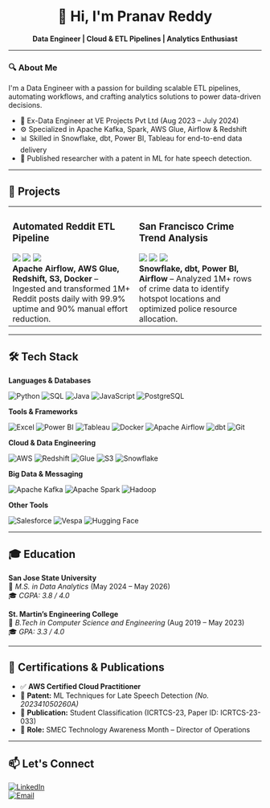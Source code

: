 <h1 align="center">👋 Hi, I'm Pranav Reddy</h1>

<p align="center">
  <b>Data Engineer | Cloud & ETL Pipelines | Analytics Enthusiast</b>
</p>

---

### 🔍 About Me

I'm a Data Engineer with a passion for building scalable ETL pipelines, automating workflows, and crafting analytics solutions to power data-driven decisions.

- 💼 Ex-Data Engineer at VE Projects Pvt Ltd (Aug 2023 – July 2024)
- ⚙️ Specialized in Apache Kafka, Spark, AWS Glue, Airflow & Redshift
- 📊 Skilled in Snowflake, dbt, Power BI, Tableau for end-to-end data delivery
- 🧠 Published researcher with a patent in ML for hate speech detection.

---

## 🚀 Projects

<table>
  <tr>
    <td width="50%" valign="top">
      <h3>Automated Reddit ETL Pipeline</h3>
      <img src="https://img.shields.io/badge/Airflow-017CEE?logo=apacheairflow&logoColor=white&style=flat-square"/>
      <img src="https://img.shields.io/badge/AWS-232F3E?logo=amazonaws&logoColor=white&style=flat-square"/>
      <img src="https://img.shields.io/badge/Docker-2496ED?logo=docker&logoColor=white&style=flat-square"/>
      <br>
      <b>Apache Airflow, AWS Glue, Redshift, S3, Docker</b> – Ingested and transformed 1M+ Reddit posts daily with 99.9% uptime and 90% manual effort reduction.
    </td>
    <td width="50%" valign="top">
      <h3>San Francisco Crime Trend Analysis</h3>
      <img src="https://img.shields.io/badge/Snowflake-56B9EB?logo=snowflake&logoColor=white&style=flat-square"/>
      <img src="https://img.shields.io/badge/dbt-FF694B?logo=dbt&logoColor=white&style=flat-square"/>
      <img src="https://img.shields.io/badge/Power%20BI-F2C811?logo=powerbi&logoColor=black&style=flat-square"/>
      <br>
      <b>Snowflake, dbt, Power BI, Airflow</b> – Analyzed 1M+ rows of crime data to identify hotspot locations and optimized police resource allocation.
    </td>
  </tr>
</table>

---

## 🛠️ Tech Stack

<b>Languages & Databases</b><br>

![Python](https://img.shields.io/badge/Python-14354C?style=for-the-badge&logo=python&logoColor=white)
![SQL](https://img.shields.io/badge/SQL-4479A1?style=for-the-badge&logo=postgresql&logoColor=white)
![Java](https://img.shields.io/badge/Java-ED8B00?style=for-the-badge&logo=openjdk&logoColor=white)
![JavaScript](https://img.shields.io/badge/JavaScript-F7DF1E?style=for-the-badge&logo=javascript&logoColor=black)
![PostgreSQL](https://img.shields.io/badge/PostgreSQL-336791?style=for-the-badge&logo=postgresql&logoColor=white)


<b>Tools & Frameworks</b><br>

![Excel](https://img.shields.io/badge/Excel-217346?style=for-the-badge&logo=microsoftexcel&logoColor=white)
![Power BI](https://img.shields.io/badge/Power%20BI-F2C811?style=for-the-badge&logo=powerbi&logoColor=black)
![Tableau](https://img.shields.io/badge/Tableau-E97627?style=for-the-badge&logo=tableau&logoColor=white)
![Docker](https://img.shields.io/badge/Docker-2496ED?style=for-the-badge&logo=docker&logoColor=white)
![Apache Airflow](https://img.shields.io/badge/Apache%20Airflow-017CEE?style=for-the-badge&logo=apacheairflow&logoColor=white)
![dbt](https://img.shields.io/badge/dbt-FF694B?style=for-the-badge&logo=dbt&logoColor=white)
![Git](https://img.shields.io/badge/Git-F05032?style=for-the-badge&logo=git&logoColor=white)

<b>Cloud & Data Engineering</b><br>

![AWS](https://img.shields.io/badge/AWS-232F3E?style=for-the-badge&logo=amazon-aws&logoColor=white)
![Redshift](https://img.shields.io/badge/Amazon%20Redshift-4053D6?style=for-the-badge&logo=amazon-redshift&logoColor=white)
![Glue](https://img.shields.io/badge/AWS%20Glue-8C4FFF?style=for-the-badge&logo=amazon-aws&logoColor=white)
![S3](https://img.shields.io/badge/Amazon%20S3-569A31?style=for-the-badge&logo=amazon-aws&logoColor=white)
![Snowflake](https://img.shields.io/badge/Snowflake-56B9EB?style=for-the-badge&logo=snowflake&logoColor=white)

<b>Big Data & Messaging</b><br>

![Apache Kafka](https://img.shields.io/badge/Apache%20Kafka-231F20?style=for-the-badge&logo=apachekafka&logoColor=white)
![Apache Spark](https://img.shields.io/badge/Apache%20Spark-E25A1C?style=for-the-badge&logo=apachespark&logoColor=white)
![Hadoop](https://img.shields.io/badge/Apache%20Hadoop-66CCFF?style=for-the-badge&logo=apachehadoop&logoColor=white)

<b>Other Tools</b><br>

![Salesforce](https://img.shields.io/badge/Salesforce-00A1E0?style=for-the-badge&logo=salesforce&logoColor=white)
![Vespa](https://img.shields.io/badge/Vespa-3D3D3D?style=for-the-badge)
![Hugging Face](https://img.shields.io/badge/Hugging%20Face-FFD21F?style=for-the-badge&logo=huggingface&logoColor=black)



---

## 🎓 Education

**San Jose State University**  
📍 *M.S. in Data Analytics* (May 2024 – May 2026)  
🎓 *CGPA: 3.8 / 4.0*

**St. Martin’s Engineering College**  
📍 *B.Tech in Computer Science and Engineering* (Aug 2019 – May 2023)  
🎓 *GPA: 3.3 / 4.0*

---

## 📜 Certifications & Publications

- ✅ **AWS Certified Cloud Practitioner**
- 🧠 **Patent:** ML Techniques for Late Speech Detection *(No. 202341050260A)*
- 📄 **Publication:** Student Classification (ICRTCS-23, Paper ID: ICRTCS-23-033)
- 📢 **Role:** SMEC Technology Awareness Month – Director of Operations

---

## 📫 Let's Connect

[![LinkedIn](https://img.shields.io/badge/LinkedIn-blue?logo=linkedin&style=flat-square)](https://linkedin.com/in/pranavreddygaddam)  <br>
[![Email](https://img.shields.io/badge/Gmail-red?logo=gmail&style=flat-square)](mailto:your.email@gmail.com)  

